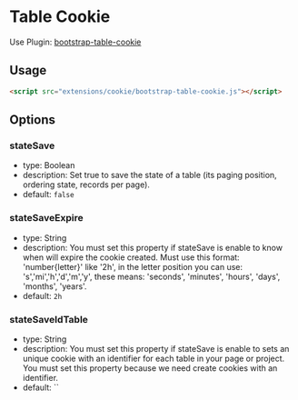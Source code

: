 # Table Cookie

Use Plugin: [bootstrap-table-cookie](https://github.com/wenzhixin/bootstrap-table/tree/master/src/extensions/cookie)

## Usage

```html
<script src="extensions/cookie/bootstrap-table-cookie.js"></script>
```

## Options

### stateSave

* type: Boolean
* description: Set true to save the state of a table (its paging position, ordering state, records per page).
* default: `false`

### stateSaveExpire

* type: String
* description: You must set this property if stateSave is enable to know when will expire the cookie created. Must use this format: 'number{letter}' like '2h', in the letter position
               		you can use: 's','mi','h','d','m','y', these means: 'seconds', 'minutes', 'hours', 'days', 'months', 'years'.
* default: `2h`

### stateSaveIdTable

* type: String
* description: You must set this property if stateSave is enable to sets an unique cookie with an identifier for each table in your page or project. You must set this property because we need create cookies with an identifier.
* default: ``